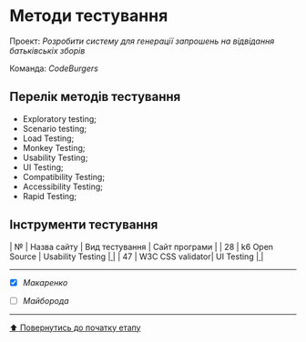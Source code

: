 # Методи тестування

Проект: *Розробити систему для генерації запрошень на відвідання батьківськіх зборів*

Команда: *CodeBurgers*

## Перелік методів тестування 
- Exploratory testing;
- Scenario testing;
- Load Testing;
- Monkey Testing;
- Usability Testing;
- UI Testing;
- Compatibility Testing;
- Accessibility Testing;
- Rapid Testing;

## Інструменти тестування
| № | Назва сайту | Вид тестування | Сайт програми |
| 28 | k6 Open Source | Usability Testing |[ ](https://k6.io)|
| 47 | W3C CSS validator| UI Testing |[ ](https://jigsaw.w3.org/css-validator/DOWNLOAD.html)|

---

- [x] *Макаренко*
- [ ] *Майборода*


---
[:arrow_up: Повернутись до початку етапу](/docs/2.Planning/README.md)
